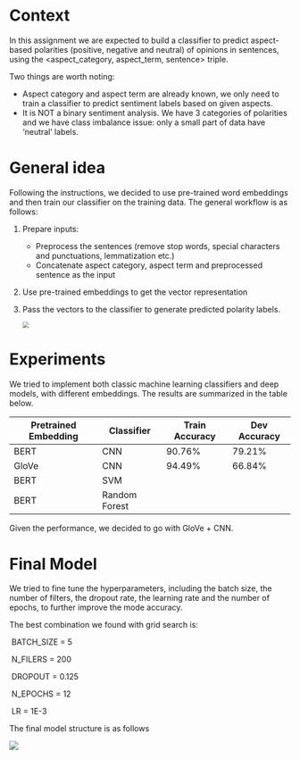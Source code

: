 # Context

In this assignment we are expected to build a classifier to predict aspect-based polarities (positive, negative and neutral) of opinions in sentences, using the <aspect_category, aspect_term, sentence> triple. 

Two things are worth noting: 

* Aspect category and aspect term are already known, we only need to train a classifier to predict sentiment labels based on given aspects. 
* It is NOT a binary sentiment analysis. We have 3 categories of polarities and we have class imbalance issue: only a small part of data have ‘neutral’ labels. 

# General idea

Following the instructions, we decided to use pre-trained word embeddings and then train our classifier on the training data. 
The general workflow is as follows:

1. Prepare inputs: 

   - Preprocess the sentences (remove stop words, special characters and punctuations, lemmatization etc.)
   - Concatenate aspect category, aspect term and preprocessed sentence as the input

2. Use pre-trained embeddings to get the vector representation

3. Pass the vectors to the classifier to generate predicted polarity labels. 

   <img src="C:\Users\Yixin\Documents\GitHub\ABSA-\exercise2\workflow.png" style="zoom: 67%;" />

# Experiments 

We tried to implement both classic machine learning classifiers and deep models, with different embeddings. The results are summarized in the table below. 

| Pretrained Embedding | Classifier    | Train Accuracy | Dev Accuracy |
| -------------------- | ------------- | -------------- | ------------ |
| BERT                 | CNN           | 90.76%         | 79.21%       |
| GloVe                | CNN           | 94.49%         | 66.84%       |
| BERT                 | SVM           |                |              |
| BERT                 | Random Forest |                |              |

Given the performance, we decided to go with GloVe + CNN. 



# Final Model

We tried to fine tune the hyperparameters, including the batch size, the number of filters, the dropout rate, the learning rate and the number of epochs, to further improve the mode accuracy. 

The best combination we found with grid search is: 

​	BATCH_SIZE = 5

​	N_FILERS = 200

​	DROPOUT = 0.125

​	N_EPOCHS = 12

​	LR = 1E-3

The final model structure is as follows

![](C:\Users\Yixin\Documents\GitHub\ABSA-\exercise2\model_architecture.png)